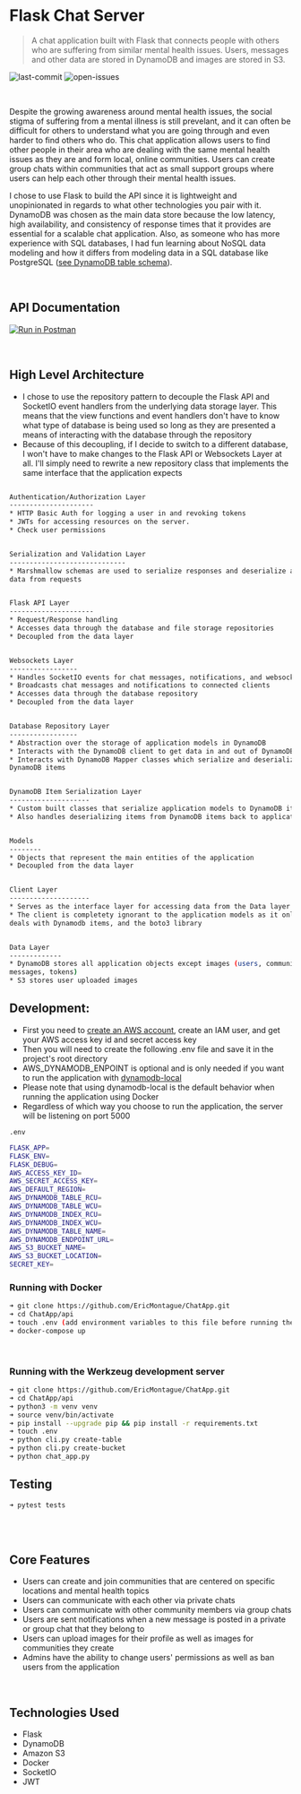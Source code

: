 # Flask Chat Server

> A chat application built with Flask that connects people with others who are suffering from similar mental health issues. Users, messages and other data are stored in DynamoDB and images are stored in S3.

![last-commit](https://img.shields.io/badge/last--commit-Jan%202021-blue)
![open-issues](https://img.shields.io/badge/open--issues-0-success)

<br>

Despite the growing awareness around mental health issues, the social stigma of suffering from a mental illness is still prevelant, and it can often be difficult for others to understand what you are going through and even harder to find others who do. This chat application allows users to find other people in their area who are dealing with the same mental health issues as they are and form local, online communities. Users can create group chats within communities that act as small support groups where users can help each other through their mental health issues.


I chose to use Flask to build the API since it is lightweight and unopinionated in regards to what other technologies you pair with it. DynamoDB was chosen as the main data store because the low latency, high availability, and consistency of response times that it provides are essential for a scalable chat application. Also, as someone who has more experience with SQL databases, I had fun learning about NoSQL data modeling and how it differs from modeling data in a SQL database like PostgreSQL ([see DynamoDB table schema](https://github.com/EricMontague/ChatApp/blob/master/api/dynamo_schema.md)).

<br>


## API Documentation

[![Run in Postman](https://run.pstmn.io/button.svg)](https://app.getpostman.com/run-collection/f67339c2a129dcb6138d)

<br>

## High Level Architecture
- I chose to use the repository pattern to decouple the Flask API and SocketIO event handlers from
the underlying data storage layer. This means that the view functions and event handlers don't have to know
what type of database is being used so long as they are presented a means of interacting with the database
through the repository
- Because of this decoupling, if I decide to switch to a different database, I won't have to make changes
to the Flask API or Websockets Layer at all. I'll simply need to rewrite a new repository class that implements
the same interface that the application expects

```sh

Authentication/Authorization Layer
---------------------
* HTTP Basic Auth for logging a user in and revoking tokens
* JWTs for accessing resources on the server.
* Check user permissions


Serialization and Validation Layer
-----------------------------
* Marshmallow schemas are used to serialize responses and deserialize and validate incoming
data from requests


Flask API Layer
---------------------
* Request/Response handling
* Accesses data through the database and file storage repositories
* Decoupled from the data layer


Websockets Layer 
-----------------
* Handles SocketIO events for chat messages, notifications, and websocket connections
* Broadcasts chat messages and notifications to connected clients
* Accesses data through the database repository
* Decoupled from the data layer


Database Repository Layer
-----------------
* Abstraction over the storage of application models in DynamoDB
* Interacts with the DynamoDB client to get data in and out of DynamoDB
* Interacts with DynamoDB Mapper classes which serialize and deserialize models to and from
DynamoDB items


DynamoDB Item Serialization Layer
--------------------
* Custom built classes that serialize application models to DynamoDB items
* Also handles deserializing items from DynamoDB items back to application models


Models
--------
* Objects that represent the main entities of the application
* Decoupled from the data layer


Client Layer
--------------------
* Serves as the interface layer for accessing data from the Data layer
* The client is completety ignorant to the application models as it only
deals with Dynamodb items, and the boto3 library


Data Layer
-------------
* DynamoDB stores all application objects except images (users, communities, notifications,
messages, tokens)
* S3 stores user uploaded images
```


## Development:
- First you need to [create an AWS account](https://portal.aws.amazon.com/billing/signup#/start), create an IAM user, and get your AWS access key id
and secret access key
- Then you will need to create the following .env file and save it in the project's root directory
- AWS_DYNAMODB_ENPOINT is optional and is only needed if you want to run the application with [dynamodb-local](https://docs.aws.amazon.com/amazondynamodb/latest/developerguide/DynamoDBLocal.DownloadingAndRunning.html)
- Please note that using dynamodb-local is the default behavior when running the application using Docker
- Regardless of which way you choose to run the application, the server will be listening on port 5000

`.env`

```sh
FLASK_APP=
FLASK_ENV=
FLASK_DEBUG=
AWS_ACCESS_KEY_ID=
AWS_SECRET_ACCESS_KEY=
AWS_DEFAULT_REGION=
AWS_DYNAMODB_TABLE_RCU=
AWS_DYNAMODB_TABLE_WCU=
AWS_DYNAMODB_INDEX_RCU=
AWS_DYNAMODB_INDEX_WCU=
AWS_DYNAMODB_TABLE_NAME=
AWS_DYNAMODB_ENDPOINT_URL=
AWS_S3_BUCKET_NAME=
AWS_S3_BUCKET_LOCATION=
SECRET_KEY=

```


### Running with Docker
```sh
➜ git clone https://github.com/EricMontague/ChatApp.git
➜ cd ChatApp/api
➜ touch .env (add environment variables to this file before running the next command)
➜ docker-compose up
```


<br>

### Running with the Werkzeug development server

```sh
➜ git clone https://github.com/EricMontague/ChatApp.git
➜ cd ChatApp/api
➜ python3 -m venv venv
➜ source venv/bin/activate
➜ pip install --upgrade pip && pip install -r requirements.txt
➜ touch .env
➜ python cli.py create-table
➜ python cli.py create-bucket
➜ python chat_app.py

```


## Testing
```sh
➜ pytest tests
```
<br>
<br>

## Core Features
 - Users can create and join communities that are centered on specific locations and mental health topics
 - Users can communicate with each other via private chats
 - Users can communicate with other community members via group chats
 - Users are sent notifications when a new message is posted in a private or group chat that they belong to
 - Users can upload images for their profile as well as images for communities they create
 - Admins have the ability to change users' permissions as well as ban users from the application
 
<br>

## Technologies Used
 - Flask
 - DynamoDB
 - Amazon S3
 - Docker
 - SocketIO
 - JWT


